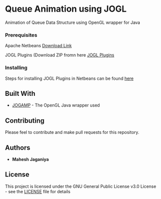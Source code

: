 
# Queue Animation using JOGL

Animation of Queue Data Structure using OpenGL wrapper for Java


### Prerequisites

Apache Netbeans [Download Link](https://netbeans.org/downloads/8.2/)

JOGL Plugins (Download ZIP fromn here [JOGL Plugins](https://drive.google.com/file/d/1tNqL5wfunjb_WjHM-1StRlOmcnnbXwb9/view?usp=sharing)


### Installing

Steps for installing JOGL Plugins in Netbeans can be found [here](https://www.youtube.com/watch?v=t0ntwdDqqH4&t=35s)



## Built With

* [JOGAMP](https://jogamp.org/jogl/www/) - The OpenGL Java wrapper used

## Contributing

Please feel to contribute and make pull requests for this repository.


## Authors

* **Mahesh Jaganiya** 


## License

This project is licensed under the GNU General Public License v3.0 License - see the [LICENSE](LICENSE) file for details

